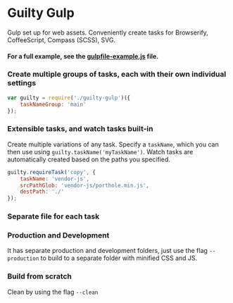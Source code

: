 Guilty Gulp
===========

Gulp set up for web assets. Conveniently create tasks for Browserify, CoffeeScript, Compass (SCSS), SVG.

#### For a full example, see the [gulpfile-example.js](gulpfile-example.js) file.

### Create multiple groups of tasks, each with their own individual settings

```JavaScript
var guilty = require('./guilty-gulp')({
	taskNameGroup: 'main'
});
```

### Extensible tasks, and watch tasks built-in

Create multiple variations of any task.
Specify a `taskName`, which you can then use using `guilty.taskName('myTaskName')`.
Watch tasks are automatically created based on the paths you specified.

```JavaScript
guilty.requireTask('copy', {
	taskName: 'vendor-js',
	srcPathGlob: 'vendor-js/porthole.min.js',
	destPath: './'
});
```

### Separate file for each task

### Production and Development

It has separate production and development folders, just use the flag `--production` to build to a separate folder with minified CSS and JS.

### Build from scratch

Clean by using the flag `--clean`

